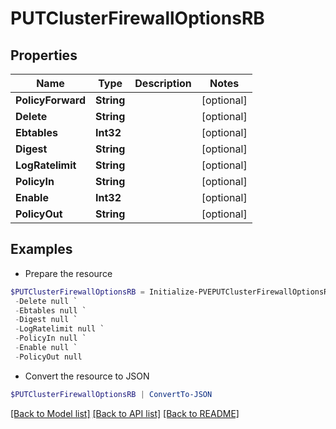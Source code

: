 # PUTClusterFirewallOptionsRB
## Properties

Name | Type | Description | Notes
------------ | ------------- | ------------- | -------------
**PolicyForward** | **String** |  | [optional] 
**Delete** | **String** |  | [optional] 
**Ebtables** | **Int32** |  | [optional] 
**Digest** | **String** |  | [optional] 
**LogRatelimit** | **String** |  | [optional] 
**PolicyIn** | **String** |  | [optional] 
**Enable** | **Int32** |  | [optional] 
**PolicyOut** | **String** |  | [optional] 

## Examples

- Prepare the resource
```powershell
$PUTClusterFirewallOptionsRB = Initialize-PVEPUTClusterFirewallOptionsRB  -PolicyForward null `
 -Delete null `
 -Ebtables null `
 -Digest null `
 -LogRatelimit null `
 -PolicyIn null `
 -Enable null `
 -PolicyOut null
```

- Convert the resource to JSON
```powershell
$PUTClusterFirewallOptionsRB | ConvertTo-JSON
```

[[Back to Model list]](../README.md#documentation-for-models) [[Back to API list]](../README.md#documentation-for-api-endpoints) [[Back to README]](../README.md)

